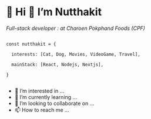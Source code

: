 # 👋  Hi  🎉  I’m Nutthakit

*Full-stack developer : at Charoen Pokphand Foods (CPF)*

```

const nutthakit = {

  interests: [Cat, Dog, Movies, VideoGame, Travel],
  
  mainStack: [React, Nodejs, Nextjs],
  
}


```

- 👀 I’m interested in ...
- 🌱 I’m currently learning ...
- 💞️ I’m looking to collaborate on ...
- 📫 How to reach me ...

<!---
nutthakitSen/nutthakitSen is a ✨ special ✨ repository because its `README.md` (this file) appears on your GitHub profile.
You can click the Preview link to take a look at your changes.
--->
